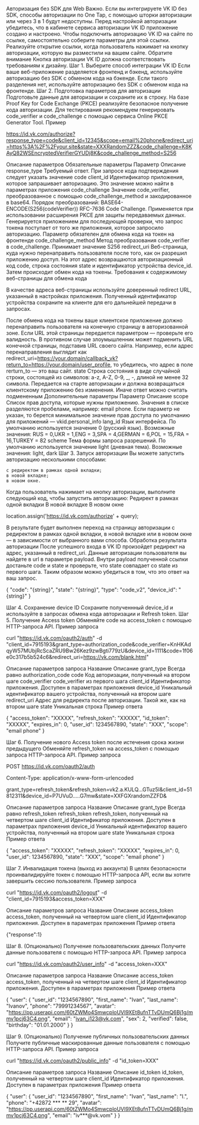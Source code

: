 
Авторизация без SDK для Web
Важно. Если вы интегрируете VK ID без SDK, способы авторизации по One Tap, с помощью шторки авторизации или через 3 в 1 будут недоступны.
Перед настройкой авторизации убедитесь, что в кабинете сервиса авторизации VK ID приложение создано и настроено. Чтобы подключить авторизацию VK ID на сайте по ссылке, самостоятельно соберите параметры для этой ссылки. Реализуйте открытие ссылки, когда пользователь нажимает на кнопку авторизации, которую вы разместили на вашем сайте.
Обратите внимание
Кнопка авторизации VK ID должна соответствовать требованиям к дизайну.
Шаг 1. Выберите способ интеграции VK ID
Если ваше веб-приложение разделяется фронтенд и бэкенд, используйте авторизацию без SDK с обменом кода на бэкенде. Если такого разделения нет, используйте авторизацию без SDK с обменом кода на фронтенде.
Шаг 2. Подготовка параметров для авторизации
Подготовьте данные для авторизации и сохраните их в строку. На базе Proof Key for Code Exchange (PKCE) реализуйте безопасное получение кода авторизации. Для тестирования рекомендуем генерировать code_verifier и code_challenge с помощью сервиса Online PKCE Generator Tool. Пример

https://id.vk.com/authorize?response_type=code&client_id=12345&scope=email%20phone&redirect_uri=https%3A%2F%2Fyour.site&state=XXXRandomZZZ&code_challenge=K8KAyQ82WSEncryptedVerifierGYUDj8K&code_challenge_method=S256

Описание параметров
Обязательные параметры
Параметр	Описание
response_type	Требуемый ответ. При запросе кода подтверждения следует указать значение code
client_id	Идентификатор приложения, которое запрашивает авторизацию. Это значение можно найти в параметрах приложения
code_challenge	Значение code_verifier, преобразованное с помощью code_challenge_method и закодированное в base64. Порядок преобразований: BASE64-ENCODE(S256(codeVerifier)) RFC-7636 Code Challenge. Применяется при использовании расширения PKCE для защиты передаваемых данных. Генерируется приложением для последующей проверки, что запрос токена поступает от того же приложения, которое запросило авторизацию. Параметр обязателен для обмена кода на токен на фронтенде
code_challenge_method	Метод преобразования code_verifier в code_challenge. Принимает значение S256
redirect_uri	Веб-страница, куда нужно перенаправить пользователя после того, как он разрешил приложению доступ. На этот адрес возвращаются авторизационный код code, строка состояния state и идентификатор устройства device_id. Затем происходит обмен кода на токены.
Требования к содержимому веб-страницы для обмена кода

В качестве адреса веб-страницы используйте доверенный redirect URL, указанный в настройках приложения. Полученный идентификатор устройства сохраните на клиенте для его дальнейшей передачи в запросах.

После обмена кода на токены ваше клиентское приложение должно перенаправить пользователя на конечную страницу в авторизованной зоне. Если URL этой страницы передается параметром — проверьте его валидность. В противном случае злоумышленник может подменить URL конечной страницы, подставив URL своего сайта. Например, если адрес перенаправления выглядит как redirect_uri=https://your.domain/callback_vk?return_to=https://your.domain/user_profile, то убедитесь, что адрес в поле rerturn_to — это ваш сайт.
state	Строка состояния в виде случайной строки, состоящей из символов: a-z, A-Z, 0-9, _, -, длиной не менее 32 символа. Передается на старте авторизации и должна возвращаться клиентскому приложению без изменения. Иначе ответ можно считать подмененным
Дополнительные параметры
Параметр	Описание
scope	Список прав доступа, которые нужны приложению. Значения в списке разделяются пробелами, например: email phone. Если параметр не указан, то берется минимальное значение прав доступа по умолчанию для приложений — vkid.personal_info
lang_id	Язык интерфейса. По умолчанию используется значение 0 (русский язык). Возможные значения: RUS = 0,UKR = 1,ENG = 3,SPA = 4,GERMAN = 6,POL = 15,FRA = 16,TURKEY = 82
scheme	Тема формы запроса разрешений. По умолчанию используется значение light (дневная тема). Возможные значения: light, dark
Шаг 3. Запуск авторизации
Вы можете запустить авторизацию несколькими способами:

    с редиректом в рамках одной вкладки;
    в новой вкладке;
    в новом окне.

Когда пользователь нажимает на кнопку авторизации, выполните следующий код, чтобы запустить авторизацию:
Редирект в рамках одной вкладки
В новой вкладке
В новом окне

location.assign('https://id.vk.com/authorize' + query);

В результате будет выполнен переход на страницу авторизации с редиректом в рамках одной вкладки, в новой вкладке или в новом окне — в зависимости от выбранного вами способа.
Обработка результата авторизации
После успешного входа в VK ID произойдет редирект на адрес, указанный в redirect_uri. Данные авторизации пользователя вы найдете в url в параметре payload. Внутри payload полученной ссылки достаньте code и state и проверьте, что state совпадает со state из первого шага. Таким образом можно убедиться в том, что это ответ на ваш запрос.

{
  "code": "{string}",
  "state": "{string}",
  "type": "code_v2",
  "device_id": "{string}"
}

Шаг 4. Сохранение device ID
Сохраните полученнный device_id и используйте в запросах обмена кода авторизации и Refresh token.
Шаг 5. Получение Access token
Обменяйте code на access_token с помощью HTTP-запроса API.
Пример запроса

curl "https://id.vk.com/oauth2/auth" -d "client_id=7915193&grant_type=authorization_code&code_verifier=KnHKAdqyW57MUbjRcScaZRU9Bw26Kez9zwBgti779zU&device_id=1111&code=1f06e0c317b5b524c6&redirect_uri=https://vk.com/blank.html"

Описание параметров запроса
Название	Описание
grant_type	Всегда равно authorization_code
code	Код авторизации, полученный на втором шаге
code_verifier	code_verifier из первого шага
client_id	Идентификатор приложения. Доступен в параметрах приложения
device_id	Уникальный идентификатор вашего устройства, полученный на втором шаге
redirect_uri	Адрес для редиректа после авторизации. Такой же, как на втором шаге
state	Уникальная строка
Пример ответа

{
  "access_token": "XXXXX",
  "refresh_token": "XXXXX",
  "id_token": "XXXXX",
  "expires_in": 0,
  "user_id": 1234567890,
  "state": "XXX",
  "scope": "email phone"
}

Шаг 6. Получение нового Access token после истечения срока жизни предыдущего
Обменяйте refresh_token на access_token с помощью запроса HTTP-запроса API.
Пример запроса

POST https://id.vk.com/oauth2/auth

Content-Type: application/x-www-form-urlencoded

grant_type=refresh_token&refresh_token=vk2.a.KULQ...GTuz5I&client_id=51812311&device_id=P7UVuD.....G7mw&state=XXFGXrandomZZFD&

Описание параметров запроса
Название	Описание
grant_type	Всегда равно refresh_token
refresh_token	refresh_token, полученный на четвертом шаге
client_id	Идентификатор приложения. Доступен в параметрах приложения
device_id	Уникальный идентификатор вашего устройства, полученный на втором шаге
state	Уникальная строка
Пример ответа

{
  "access_token": "XXXXX",
  "refresh_token": "XXXXX",
  "expires_in": 0,
  "user_id": 1234567890,
  "state": "XXX",
  "scope": "email phone"
}

Шаг 7. Инвалидация токена (выход из аккаунта)
В целях безопасности проинвалидируйте токен с помощью HTTP-запроса API, если вы хотите завершить сессию пользователя.
Пример запроса

curl "https://id.vk.com/oauth2/logout" -d "client_id=7915193&access_token=XXX"

Описание параметров запроса
Название	Описание
access_token	access_token, полученный на четвертом шаге
client_id	Идентификатор приложения. Доступен в параметрах приложения
Пример ответа

{"response":1}

Шаг 8. (Опционально) Получение пользовательских данных
Получите данные пользователя с помощью HTTP-запроса API.
Пример запроса

curl "https://id.vk.com/oauth2/user_info" -d "access_token=XXX"

Описание параметров запроса
Название	Описание
access_token	access_token, полученный на четвертом шаге
client_id	Идентификатор приложения. Доступен в параметрах приложения
Пример ответа

{
    "user": {
        "user_id": "1234567890",
        "first_name": "Ivan",
        "last_name": "Ivanov",
        "phone": "79991234567",
        "avatar": "https://pp.userapi.com/60tZWMo4SmwcploUVl9XEt8ufnTTvDUmQ6Bj1g/mmv1pcj63C4.png",
        "email": "ivan_i123@vk.com",
        "sex": 2,
        "verified": false,
        "birthday": "01.01.2000"
    }
}

Шаг 9. (Опционально) Получение публичных пользовательских данных
Получите публичные маскированные данные пользователя с помощью HTTP-запроса API.
Пример запроса

curl "https://id.vk.com/oauth2/public_info" -d "id_token=XXX"

Описание параметров запроса
Название	Описание
id_token	id_token, полученный на четвертом шаге
client_id	Идентификатор приложения. Доступен в параметрах приложения
Пример ответа

{
    "user": {
        "user_id": "1234567890",
        "first_name": "Ivan",
        "last_name": "I.",
        "phone": "+42872 *** ** 29",
        "avatar": "https://pp.userapi.com/60tZWMo4SmwcploUVl9XEt8ufnTTvDUmQ6Bj1g/mmv1pcj63C4.png",
        "email": "iv***@vk.vom"
    }
}